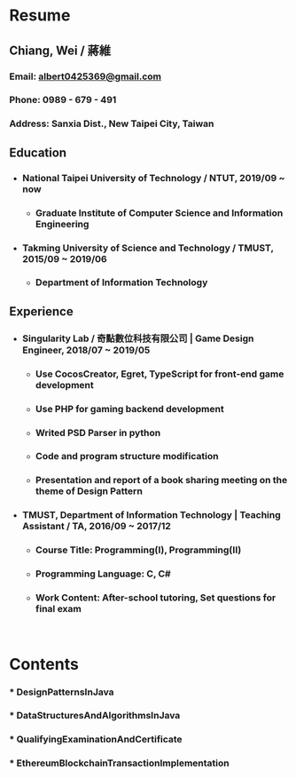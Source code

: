 Resume
=====
Chiang, Wei / 蔣維
-----
### Email: albert0425369@gmail.com
### Phone: 0989 - 679 - 491
### Address: Sanxia Dist., New Taipei City, Taiwan
Education
-----
* ### National Taipei University of Technology / NTUT, 2019/09 ~ now
	* ### Graduate Institute of Computer Science and Information Engineering
* ### Takming University of Science and Technology / TMUST, 2015/09 ~ 2019/06
	* ### Department of Information Technology
Experience
-----
* ### Singularity Lab / 奇點數位科技有限公司 | Game Design Engineer, 2018/07 ~ 2019/05
	* ### Use CocosCreator, Egret, TypeScript for front-end game development
	* ### Use PHP for gaming backend development
	* ### Writed PSD Parser in python
	* ### Code and program structure modification
	* ### Presentation and report of a book sharing meeting on the theme of Design Pattern
* ### TMUST, Department of Information Technology | Teaching Assistant / TA, 2016/09 ~ 2017/12
	* ### Course Title: Programming(Ⅰ), Programming(ⅠⅠ)
	* ### Programming Language: C, C#
	* ### Work Content: After-school tutoring, Set questions for final exam
<br />

Contents
=====
### * DesignPatternsInJava
### * DataStructuresAndAlgorithmsInJava
### * QualifyingExaminationAndCertificate
### * EthereumBlockchainTransactionImplementation
